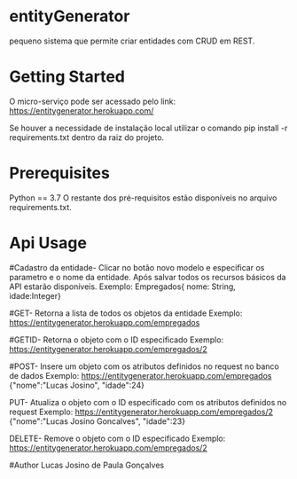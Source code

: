 # entityGenerator
pequeno sistema que permite criar entidades com CRUD em REST.


# Getting Started
O micro-serviço pode ser acessado pelo link:
https://entitygenerator.herokuapp.com/

Se houver a necessidade de instalação local utilizar o comando pip install -r requirements.txt dentro da raiz do projeto.

# Prerequisites
Python == 3.7
O restante dos pré-requisitos estão disponíveis no arquivo requirements.txt.

# Api Usage
#Cadastro da entidade-
Clicar no botão novo modelo e especificar os parametro e o nome da entidade. Após salvar todos os recursos básicos da API estarão disponíveis.
Exemplo: Empregados{ nome: String, idade:Integer}

#GET-
Retorna a lista de todos os objetos da entidade 
Exemplo: https://entitygenerator.herokuapp.com/empregados

#GETID-
Retorna o objeto com o ID especificado
Exemplo: https://entitygenerator.herokuapp.com/empregados/2

#POST-
Insere um objeto com os atributos definidos no request no banco de dados
Exemplo: https://entitygenerator.herokuapp.com/empregados
{"nome":"Lucas Josino", "idade":24}

PUT-
Atualiza o objeto com o ID especificado com os atributos definidos no request
Exemplo: https://entitygenerator.herokuapp.com/empregados/2
{"nome":"Lucas Josino Goncalves", "idade":23}

DELETE-
Remove o objeto com o ID especificado
Exemplo: https://entitygenerator.herokuapp.com/empregados/2

#Author
Lucas Josino de Paula Gonçalves 
